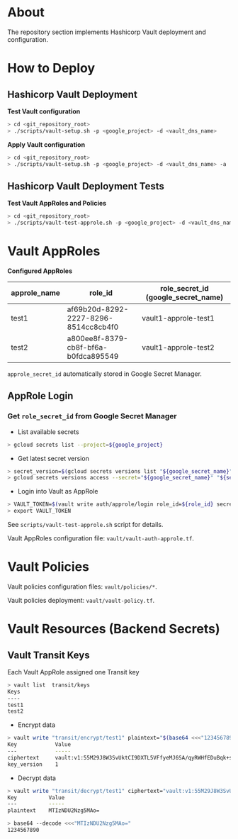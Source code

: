 <!-- @format -->

# About

The repository section implements Hashicorp Vault deployment and configuration.

# How to Deploy

## Hashicorp Vault Deployment

**Test Vault configuration**

```bash
> cd <git_repository_root>
> ./scripts/vault-setup.sh -p <google_project> -d <vault_dns_name>
```

**Apply Vault configuration**

```bash
> cd <git_repository_root>
> ./scripts/vault-setup.sh -p <google_project> -d <vault_dns_name> -a
```

## Hashicorp Vault Deployment Tests

**Test Vault AppRoles and Policies**

```bash
> cd <git_repository_root>
> ./scripts/vault-test-approle.sh -p <google_project> -d <vault_dns_name> -r <approle>
```

# Vault AppRoles

**Configured AppRoles**

| approle_name | role_id                              | role_secret_id (google_secret_name) |
| ------------ | ------------------------------------ | ----------------------------------- |
| test1        | af69b20d-8292-2227-8296-8514cc8cb4f0 | vault1-approle-test1                |
| test2        | a800ee8f-8379-cb8f-bf6a-b0fdca895549 | vault1-approle-test2                |

`approle_secret_id` automatically stored in Google Secret Manager.

## AppRole Login

### Get `role_secret_id` from Google Secret Manager

- List available secrets

```bash
> gcloud secrets list --project=${google_project}
```

- Get latest secret version

```bash
> secret_version=$(gcloud secrets versions list "${google_secret_name}" --sort-by=name --limit=1 --format="value(name)")
> gcloud secrets versions access --secret="${google_secret_name}" "${secret_version}"
```

- Login into Vault as AppRole

```bash
> VAULT_TOKEN=$(vault write auth/approle/login role_id=${role_id} secret_id=${role_secret_id} -format=json | jq -r ".auth.client_token")
> export VAULT_TOKEN
```

See `scripts/vault-test-approle.sh` script for details.

Vault AppRoles configuration file: `vault/vault-auth-approle.tf`.

# Vault Policies

Vault policies configuration files: `vault/policies/*`.

Vault policies deployment: `vault/vault-policy.tf`.

# Vault Resources (Backend Secrets)

## Vault Transit Keys

Each Vault AppRole assigned one Transit key

```bash
> vault list  transit/keys
Keys
----
test1
test2
```

- Encrypt data

```bash
> vault write "transit/encrypt/test1" plaintext="$(base64 <<<"1234567890")"
Key            Value
---            -----
ciphertext     vault:v1:55M29J8W3SvUktCI9DXTL5VFfyeMJ6SA/qyRWHfEDuBqk+sd8UtP
key_version    1
```

- Decrypt data

```bash
> vault write "transit/decrypt/test1" ciphertext="vault:v1:55M29J8W3SvUktCI9DXTL5VFfyeMJ6SA/qyRWHfEDuBqk+sd8UtP"
Key          Value
---          -----
plaintext    MTIzNDU2Nzg5MAo=

> base64 --decode <<<"MTIzNDU2Nzg5MAo="
1234567890
```
